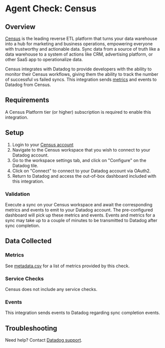 # Agent Check: Census

## Overview

[Census][1] is the leading reverse ETL platform that turns your data warehouse into a hub for marketing and business operations, empowering everyone with trustworthy and actionable data. Sync data from a source of truth like a data warehouse to a system of actions like CRM, advertising platform, or other SaaS app to operationalize data.

Census integrates with Datadog to provide developers with the ability to monitor their Census workflows, giving them the ability to track the number of successful vs failed syncs.  This integration sends [metrics][3] and events to Datadog from Census.

## Requirements

A Census Platform tier (or higher) subscription is required to enable this integration.

## Setup

1. Login to your [Census account][2]
2. Navigate to the Census workspace that you wish to connect to your Datadog account.
3. Go to the workspace settings tab, and click on "Configure" on the Datadog tile.
4. Click on "Connect" to connect to your Datadog account via OAuth2.
5. Return to Datadog and access the out-of-box dashboard included with this integration.

### Validation

Execute a sync on your Census workspace and await the corresponding metrics and events to emit to your Datadog account. The pre-configured dashboard will pick up these metrics and events. Events and metrics for a sync may take up to a couple of minutes to be transmitted to Datadog after sync completion.

## Data Collected

### Metrics

See [metadata.csv][3] for a list of metrics provided by this check.

### Service Checks

Census does not include any service checks.

### Events

This integration sends events to Datadog regarding sync completion events.

## Troubleshooting

Need help? Contact [Datadog support][4].

[1]: https://www.getcensus.com/
[2]: https://app.getcensus.com/
[3]: https://github.com/DataDog/integrations-extras/blob/master/census/metadata.csv
[4]: https://docs.datadoghq.com/help/

